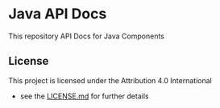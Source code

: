 # Java API Docs
This repository API Docs for Java Components

## License

This project is licensed under the Attribution 4.0 International
 - see the [LICENSE.md](https://github.com/aspnet/JavaApiDocs/blob/master/LICENSE) for further details
